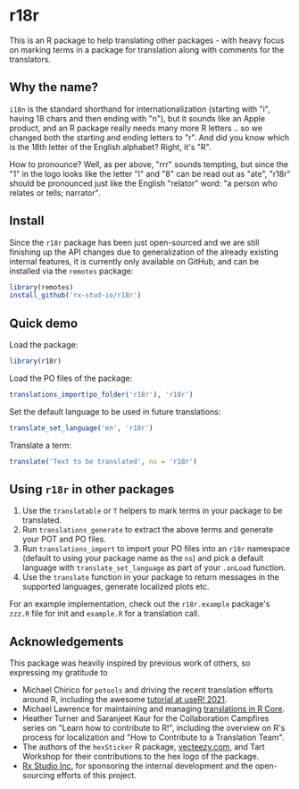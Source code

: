 # r18r

This is an R package to help translating other packages - with heavy focus on marking terms in a package for translation along with comments for the translators.

## Why the name?

`i18n` is the standard shorthand for internationalization (starting with "i", having 18 chars and then ending with "n"), but it sounds like an Apple product, and an R package really needs many more R letters .. so we changed both the starting and ending letters to "r". And did you know which is the 18th letter of the English alphabet? Right, it's "R".

How to pronounce? Well, as per above, "rrr" sounds tempting, but since the "1" in the logo looks like the letter "l" and "8" can be read out as "ate", "r18r" should be pronounced just like the English "relator" word: "a person who relates or tells; narrator".

## Install

Since the `r18r` package  has been just open-sourced and we are still finishing up the API changes due to generalization of the already existing internal features, it is currently only available on GitHub, and can be installed via the `remotes` package:

```r
library(remotes)
install_github('rx-stud-io/r18r')
```

## Quick demo

Load the package:

```r
library(r18r)
```

Load the PO files of the package:

```r
translations_import(po_folder('r18r'), 'r18r')
```

Set the default language to be used in future translations:

```r
translate_set_language('en', 'r18r')
```

Translate a term:

```r
translate('Text to be translated', ns = 'r18r')
```

## Using `r18r` in other packages

1. Use the `translatable` or `T` helpers to mark terms in your package to be translated.
2. Run `translations_generate` to extract the above terms and generate your POT and PO files.
3. Run `translations_import` to import your PO files into an `r18r` namespace (default to using your package name as the `ns`) and pick a default language with `translate_set_language` as part of your `.onLoad` function.
4. Use the `translate` function in your package to return messages in the supported languages, generate localized plots etc.

For an example implementation, check out the `r18r.example` package's `zzz.R` file for init and `example.R` for a translation call.

## Acknowledgements

This package was heavily inspired by previous work of others, so expressing my gratitude to

* Michael Chirico for `potools` and driving the recent translation efforts around R, including the awesome [tutorial at useR! 2021](https://contributor.r-project.org/translating-r-to-your-language/).
* Michael Lawrence for maintaining and managing [translations in R Core](https://translation.r-project.org/).
* Heather Turner and Saranjeet Kaur for the Collaboration Campfires series on "Learn how to contribute to R!", including the overview on R's process for localization and "How to Contribute to a Translation Team".
* The authors of the `hexSticker` R package, [vecteezy.com](https://www.vecteezy.com/vector-art/3001221-freehand-world-map-sketch-on-white-background), and Tart Workshop for their contributions to the hex logo of the package.
* [Rx Studio Inc.](https://rx.studio) for sponsoring the internal development and the open-sourcing efforts of this project.
